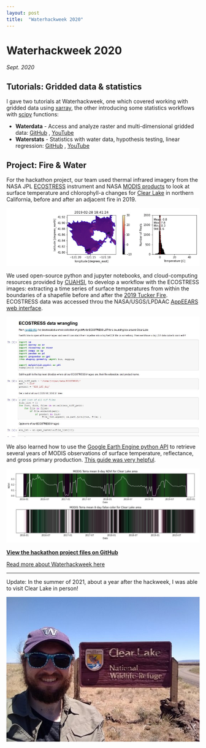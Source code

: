 ```yaml
---
layout: post
title:  "Waterhackweek 2020"
---
```



# Waterhackweek 2020
*Sept. 2020*

## Tutorials: Gridded data & statistics

I gave two tutorials at Waterhackweek, one which covered working with gridded data using [xarray](https://xarray.pydata.org/en/stable/), the other introducing some statistics workflows with [scipy](https://www.scipy.org/) functions:
 * **Waterdata** - Access and analyze raster and multi-dimensional gridded data: [GitHub](https://github.com/waterhackweek/waterdata) , [YouTube](https://youtu.be/37HdGuL9m-s)
 * **Waterstats** - Statistics with water data, hypothesis testing, linear regression: [GitHub](https://github.com/waterhackweek/waterstats) , [YouTube](https://youtu.be/a5uCj1mX7Qs)

## Project: Fire & Water

For the hackathon project, our team used thermal infrared imagery from the NASA JPL [ECOSTRESS](https://ecostress.jpl.nasa.gov/) instrument and NASA [MODIS products](https://developers.google.com/earth-engine/datasets/catalog/modis) to look at surface temperature and chlorophyll-a changes for [Clear Lake](https://www.fws.gov/refuge/Clear_Lake/) in northern California, before and after an adjacent fire in 2019.

![ECOSTRESS animation Clear Lake](/assets/images/eco-clearlake.gif)

We used open-source python and jupyter notebooks, and cloud-computing resources provided by [CUAHSI](https://www.cuahsi.org/), to develop a workflow with the ECOSTRESS images: extracting a time series of surface temperatures from within the boundaries of a shapefile before and after the [2019 Tucker Fire](https://www.fire.ca.gov/incidents/2019/7/28/tucker-fire/). ECOSTRESS data was accessed throu the NASA/USGS/LPDAAC [AppEEARS web interface](https://lpdaacsvc.cr.usgs.gov/appeears/).

![Screenshot of ECOSTRESS jupyter notebook](/assets/images/eco-jupyter.jpg)

We also learned how to use the [Google Earth Engine python API](https://developers.google.com/earth-engine/guides/python_install-conda) to retrieve several years of MODIS observations of surface temperature, reflectance, and gross primary production. [This guide was very helpful](https://towardsdatascience.com/modis-vegetation-indices-a-gee-approach-f48e1259e462).

![timeseries plots of MODIS NDVI and false color](/assets/images/modis-clearlake.jpg)

[**View the hackathon project files on GitHub**](https://github.com/waterhackweek/whw2020_firewater)

[Read more about Waterhackweek here](https://www.ce.washington.edu/news/article/2020-09-17/waterhackweek-applying-data-science-water-challenges)

---

Update: In the summer of 2021, about a year after the hackweek, I was able to visit Clear Lake in person!

![Steven at Clear Lake](/assets/images/stevenclearlake.jpg)

